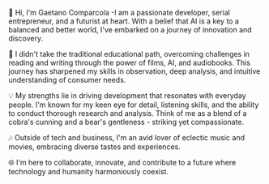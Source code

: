 👋 Hi, I'm Gaetano Comparcola -I am a passionate developer, serial entrepreneur, and a futurist at heart. With a belief that AI is a key to a balanced and better world, I've embarked on a journey of innovation and discovery.

🚀 I didn't take the traditional educational path, overcoming challenges in reading and writing through the power of films, AI, and audiobooks. This journey has sharpened my skills in observation, deep analysis, and intuitive understanding of consumer needs.

💡 My strengths lie in driving development that resonates with everyday people. I'm known for my keen eye for detail, listening skills, and the ability to conduct thorough research and analysis. Think of me as a blend of a cobra's cunning and a bear's gentleness - striking yet compassionate.

🎶 Outside of tech and business, I'm an avid lover of eclectic music and movies, embracing diverse tastes and experiences.

🌐 I'm here to collaborate, innovate, and contribute to a future where technology and humanity harmoniously coexist.
